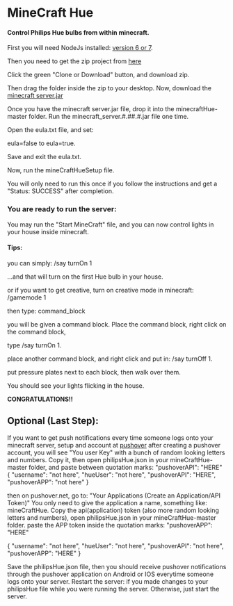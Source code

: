 
# MineCraft Hue

#### Control Philips Hue bulbs from within minecraft.

First you will need NodeJs installed: [version 6 or 7](https://nodejs.org/en/).

Then you need to get the zip project from [here](https://github.com/audstanley/minecraftHue)

Click the green "Clone or Download" button, and download zip.

Then drag the folder inside the zip to your desktop.
Now, download the [minecraft server.jar](https://minecraft.net/en-us/download/server)

Once you have the minecraft server.jar file, drop it into the minecraftHue-master folder.
Run the minecraft_server.#.##.#.jar file one time.

Open the eula.txt file, and set:

eula=false to eula=true.

Save and exit the eula.txt.

Now, run the mineCraftHueSetup file. 

You will only need to run this once if you follow the instructions and get a "Status: SUCCESS" after completion.

### You are ready to run the server:

You may run the "Start MineCraft" file, and you can now control lights in your house inside minecraft.

#### Tips:

you can simply:
/say turnOn 1

...and that will turn on the first Hue bulb in your house.

or if you want to get creative, turn on creative mode in minecraft: /gamemode 1

then type: command_block

you will be given a command block.  Place the command block, right click on the command block,

type /say turnOn 1.

place another command block, and right click and put in: /say turnOff 1.

put pressure plates next to each block, then walk over them.

You should see your lights flicking in the house.

**CONGRATULATIONS!!**

## Optional (Last Step):

If you want to get push notifications every time someone logs onto your minecraft server,
setup and account at [pushover](https://pushover.net/)
after creating a pushover account, you will see "You user Key" with a bunch of random looking letters and numbers.
Copy it, then open philipsHue.json in your mineCraftHue-master folder, and paste between 
quotation marks: "pushoverAPI": "HERE"
{
    "username": "not here",
    "hueUser": "not here",
    "pushoverAPI": "HERE",
    "pushoverAPP": "not here"
}


then on pushover.net, go to: "Your Applications (Create an Application/API Token)"
You only need to give the application a name, something like: mineCraftHue.
Copy the api(application) token (also more random looking letters and numbers), 
open philipsHue.json in your mineCraftHue-master folder.
paste the APP token inside the quotation marks: "pushoverAPP": "HERE"

{
    "username": "not here",
    "hueUser": "not here",
    "pushoverAPI": "not here",
    "pushoverAPP": "HERE"
}

Save the philipsHue.json file, then you should receive pushover notifications through the pushover application
on Android or IOS everytime someone logs onto your server.  Restart the server: if you made changes to your philipsHue
file while you were running the server. Otherwise, just start the server.